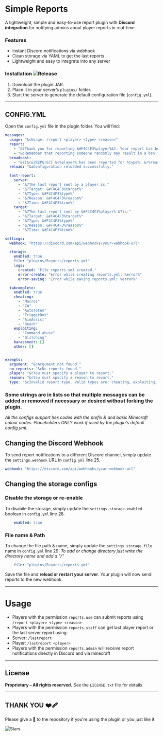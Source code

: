 # **Simple Reports**

A lightweight, simple and easy-to-use report plugin with **Discord integration** for notifying admins about player reports in real-time.

### Features

* Instant Discord notifications via webhook
* Clean storage via YAML to get the last reports
* Lightweight and easy to integrate into any server

### Installation ![Release](https://img.shields.io/github/v/release/novee7/SimpleReports?style=for-the-badge)

1. Download the plugin JAR.
2. Place it in your server’s `plugins/` folder.
3. Start the server to generate the default configuration file (`config.yml`).

---

## CONFIG.YML

Open the `config.yml` file in the plugin folder. You will find:

```yaml
messages:
  usage: "&cUsage: /report <player> <type> <reason>"
  report:
    - "&7Thank you for reporting &#F4C4F3%player%&7. Your report has been submitted."
    - "&cRemember that reporting someone randomly may result in a ban."
  broadcast:
    - "&7[&c&lREP&r&7] &c%player% has been reported for %type%: &r%reason%"
  reload: "&aConfiguration reloaded successfully."

  last-report:
    server:
      - "&7The last report sent by a player is:"
      - "&7Target: &#F4C4F3%target%"
      - "&7Type: &#F4C4F3%type%"
      - "&7Reason: &#F4C4F3%reason%"
      - "&7Time: &#F4C4F3%time%"
    target:
      - "&7The last report sent by &#F4C4F3%player% &7is:"
      - "&7Target: &#F4C4F3%target%"
      - "&7Type: &#F4C4F3%type%"
      - "&7Reason: &#F4C4F3%reason%"
      - "&7Time: &#F4C4F3%time%"

settings:
  webhook: "https://discord.com/api/webhooks/your-webhook-url"

  storage:
    enabled: true
    file: "plugins/Reports/reports.yml"
    logs:
      created: "File reports.yml created."
      error-create: "Error while creating reports.yml: %error%"
      error-saving: "Error while saving reports.yml: %error%"

  tabcomplete:
    enabled: true
    cheating:
      - "Macros"
      - "CW"
      - "AutoTotem"
      - "TriggerBot"
      - "AimAssist"
      - "Reach"
    exploiting:
      - "Command abuse"
      - "Glitching"
    harassment: []
    other: []


exempts:
  argument: "&cArgument not found."
  no-reports: "&cNo reports found."
  player: "&cYou must specify a player to report."
  reason: "&cYou must specify a reason to report."
  type: "&cInvalid report type. Valid types are: cheating, exploiting, harassment, other."
```

### Some strings are in lists so that multiple messages can be added or removed if necessary or desired without forking the plugin.

*All the configs support hex codes with the prefix & and basic Minecraft colour codes.*
*Placeholders ONLY work if used by the plugin's default config.yml.*

## Changing the Discord Webhook

To send report notifications to a different Discord channel, simply update the `settings.webhook` URL in `config.yml` line 25.

```yaml
webhook: "https://discord.com/api/webhooks/your-webhook-url"
```

## Changing the storage configs

### Disable the storage or re-enable

To disabile the storage, simply update the `settings.storage.enabled` boolean in `config.yml` line 28. 

```yaml
    enabled: true
```

### File name & Path
To change the file path & name, simply update the `settings.storage.file` name in `config.yml` line 29. 
*To add or change directory just write the directory name and add a "/"*

```yaml
    file: "plugins/Reports/reports.yml"
```

Save the file and **reload or restart your server**. Your plugin will now send reports to the new webhook.

---

# Usage

* Players with the permission `reports.use` can submit reports using `/report <player> <type> <reason>` 
* Players with the permission `reports.staff` can get last player report or the last server report using:
* Server: `/lastreport` 
* Player: `/lastreport <player>` 
* Players with the permission `reports.admin` will receive report notifications directly in Discord and via minecraft

---

## License

**Proprietary – All rights reserved.**
See the `LICENSE.txt` file for details.

---

## THANK YOU ❤️‍🩹 

Please give a 🌟 to the repository if you're using the plugin or you just like it 

![Stars](https://img.shields.io/github/stars/novee7/SimpleReports?style=for-the-badge) 
